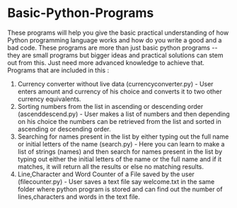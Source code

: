 # Basic-Python-Programs
These programs will help you give the basic practical understanding of how Python programming language works and how do you write a good and a bad code. These programs are more than just basic python programs -- they are small programs but bigger ideas and practical solutions can stem out from this. Just need more advanced knowledge to achieve that.
Programs that are included in this :
1. Currency converter without live data (currencyconverter.py) - User enters amount and currency of his choice and converts it to two other currency equivalents.
2. Sorting numbers from the list in ascending or descending order (ascenddescend.py) - User makes a list of numbers and then depending on his choice the numbers can be retrieved from the list and sorted in ascending or descending order.
3. Searching for names present in the list by either typing out the full name or initial letters of the name (search.py) - Here you can learn to make a list of strings (names) and then search for names present in the list by typing out either the initial letters of the name or the full name and if it matches, it will return all the results or else no matching results.
4. Line,Character and Word Counter of a File saved by the user (filecounter.py) - User saves a text file say welcome.txt in the same folder where python program is stored and can find out the number of lines,characters and words in the text file.
